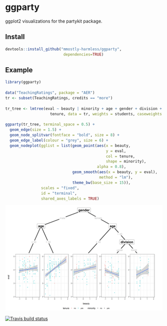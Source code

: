 ggparty
================

ggplot2 visualizations for the partykit package.

Install
-------

``` r
devtools::install_github("mmostly-harmless/ggparty", 
                          dependencies=TRUE)
```

Example
-------

``` r
library(ggparty)

data("TeachingRatings", package = "AER")
tr <- subset(TeachingRatings, credits == "more")

tr_tree <- lmtree(eval ~ beauty | minority + age + gender + division + native +
                    tenure, data = tr, weights = students, caseweights = FALSE)

ggparty(tr_tree, terminal_space = 0.5) +
  geom_edge(size = 1.5) +
  geom_node_splitvar(fontface = "bold", size = 8) +
  geom_edge_label(colour = "grey", size = 6) +
  geom_nodeplot(gglist = list(geom_point(aes(x = beauty,
                                             y = eval,
                                             col = tenure,
                                             shape = minority),
                                         alpha = 0.8),
                              geom_smooth(aes(x = beauty, y = eval),
                                          method = "lm"),
                              theme_bw(base_size = 15)),
                scales = "fixed",
                id = "terminal",
                shared_axes_labels = TRUE)
```

![](README_files/figure-markdown_github/unnamed-chunk-2-1.png)

[![Travis build status](https://travis-ci.org/mmostly-harmless/ggparty.svg?branch=master)](https://travis-ci.org/mmostly-harmless/ggparty)
